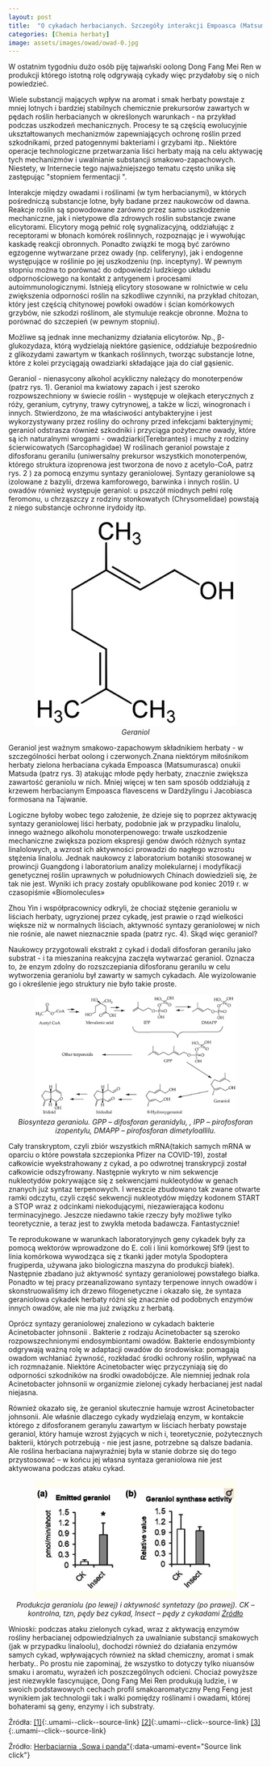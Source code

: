 ```yaml
---
layout: post
title:  "O cykadach herbacianych. Szczegóły interakcji Empoasca (Matsumurasca) onukii Matsuda i innych z liśćmi herbaty"
categories: [Chemia herbaty]
image: assets/images/owad/owad-0.jpg
---
```


W ostatnim tygodniu dużo osób piję tajwański oolong Dong Fang Mei Ren w produkcji którego istotną rolę odgrywają cykady więc przydałoby się o nich powiedzieć. 

Wiele substancji mających wpływ na aromat i smak herbaty powstaje z mniej lotnych i bardziej stabilnych chemicznie prekursorów zawartych w pędach roślin herbacianych w określonych warunkach - na przykład podczas uszkodzeń mechanicznych. Procesy te są częścią ewolucyjnie ukształtowanych mechanizmów zapewniających ochronę roślin przed szkodnikami, przed patogennymi bakteriami i grzybami itp.. Niektóre operacje technologiczne przetwarzania liści herbaty mają na celu aktywację tych mechanizmów i uwalnianie substancji smakowo-zapachowych. Niestety, w Internecie tego najważniejszego tematu często unika się zastępując "stopniem fermentacji ".

Interakcje między owadami i roślinami (w tym herbacianymi), w których pośredniczą substancje lotne, były badane przez naukowców od dawna. Reakcje roślin są spowodowane zarówno przez samo uszkodzenie mechaniczne, jak i nietypowe dla zdrowych roślin substancje zwane elicytorami. Elicytory mogą pełnić rolę sygnalizacyjną, oddziałując z receptorami w błonach komórek roślinnych, rozpoznając je i wywołując kaskadę reakcji obronnych. Ponadto związki te mogą być zarówno egzogenne wytwarzane przez owady (np. celiferyny), jak i endogenne występujące w roślinie po jej uszkodzeniu (np. inceptyny). W pewnym stopniu można to porównać do odpowiedzi ludzkiego układu odpornościowego na kontakt z antygenem i procesami autoimmunologicznymi. Istnieją elicytory stosowane w rolnictwie w celu zwiększenia odporności roślin na szkodliwe czynniki, na przykład chitozan, który jest częścią chitynowej powłoki owadów i ścian komórkowych grzybów, nie szkodzi roślinom, ale stymuluje reakcje obronne. Można to porównać do szczepień (w pewnym stopniu).

Możliwe są jednak inne mechanizmy działania elicytorów. Np., β-glukozydaza, którą wydzielają niektóre gąsienice, oddziałuje bezpośrednio z glikozydami zawartym w tkankach roślinnych, tworząc substancje lotne, które z kolei przyciągają owadziarki składające jaja do ciał gąsienic.

Geraniol - nienasycony alkohol acykliczny należący do monoterpenów (patrz rys. 1). Geraniol ma kwiatowy zapach i jest szeroko rozpowszechniony w świecie roślin  - występuje w olejkach eterycznych z róży, geranium, cytryny, trawy cytrynowej, a także w liczi, winogronach i innych. Stwierdzono, że ma właściwości antybakteryjne i jest wykorzystywany przez rośliny do ochrony przed infekcjami bakteryjnymi; geraniol odstrasza również szkodniki i przyciąga pożyteczne owady, które są ich naturalnymi wrogami -  owadziarki(Terebrantes) i muchy z rodziny ścierwicowatych (Sarcophagidae) W roślinach geraniol powstaje z difosforanu geranilu (uniwersalny prekursor wszystkich monoterpenów, którego struktura izoprenowa jest tworzona de novo z acetylo-CoA, patrz rys. 2 ) za pomocą enzymu syntazy geraniolowej. Syntazy geraniolowe są izolowane z bazylii, drzewa kamforowego, barwinka i innych roślin. U owadów również występuje geraniol: u pszczół miodnych pełni rolę feromonu, u chrząszczy z rodziny stonkowatych (Chrysomelidae) powstają z niego substancje ochronne irydoidy itp.
<p align="center">
  <img alt="geraniol" src="/assets/images/owad/owad-1.jpg" width="400">
  <br>
    <em><i>Geraniol </i></em>
</p>
Geraniol jest ważnym smakowo-zapachowym składnikiem herbaty - w szczególności herbat oolong i czerwonych.Znana niektórym miłośnikom herbaty zielona herbaciana cykada Empoasca (Matsumurasca) onukii Matsuda (patrz rys. 3) atakując młode pędy herbaty, znacznie zwiększa zawartość geraniolu w nich. Mniej więcej w ten sam sposób oddziałują z krzewem herbacianym Empoasca flavescens  w Dardżylingu i Jacobiasca formosana na Tajwanie.

Logiczne byłoby wobec tego założenie, że dzieje się to poprzez aktywację syntazy geraniolowej liści herbaty, podobnie jak w przypadku linalolu, innego ważnego alkoholu monoterpenowego: trwałe uszkodzenie mechaniczne zwiększa poziom ekspresji genów dwóch różnych syntaz linalolowych, a wzrost ich aktywności prowadzi do nagłego wzrostu stężenia linalolu. Jednak naukowcy z laboratorium botaniki stosowanej w prowincji Guangdong i laboratorium analizy molekularnej i modyfikacji genetycznej roślin uprawnych w południowych Chinach dowiedzieli się, że tak nie jest. Wyniki ich pracy zostały opublikowane pod koniec 2019 r. w czasopiśmie «Biomolecules»

Zhou Yin i współpracownicy odkryli, że chociaż stężenie geraniolu w liściach herbaty, ugryzionej przez cykadę, jest prawie o rząd wielkości większe niż w normalnych liściach, aktywność syntazy geraniolowej w nich nie rośnie, ale nawet nieznacznie spada (patrz ryc. 4). Skąd więc geraniol?

Naukowcy przygotowali ekstrakt z cykad i dodali difosforan geranilu jako substrat - i ta mieszanina reakcyjna zaczęła wytwarzać geraniol. Oznacza to, że enzym zdolny do rozszczepiania difosforanu geranilu w celu wytworzenia geraniolu był zawarty w samych cykadach. Ale wyizolowanie go i określenie jego struktury nie było takie proste.
<p align="center">
  <img alt="gaba-1" src="/assets/images/owad/owad-2.jpg" width="400">
  <br>
    <em><i>Biosynteza geraniolu. GPP – difosforan geranidylu, , IPP – pirofosforan izopentylu, DMAPP – pirofosforan dimetyloallilu.</i></em>
</p>
Cały transkryptom, czyli zbiór wszystkich mRNA(takich samych mRNA w oparciu o które powstała szczepionka Pfizer na COVID-19), został całkowicie wyekstrahowany z cykad, a po odwrotnej transkrypcji został całkowicie odszyfrowany. Następnie wykryto w nim sekwencje nukleotydów pokrywające się z sekwencjami nukleotydów w genach znanych już syntaz terpenowych. I wreszcie zbudowano tak zwane otwarte ramki odczytu, czyli część sekwencji nukleotydów między kodonem START a STOP wraz z odcinkami niekodującymi, niezawierająca kodonu terminacyjnego. Jeszcze niedawno takie rzeczy były możliwe tylko teoretycznie, a teraz jest to zwykła metoda badawcza. Fantastycznie!

Te reprodukowane w warunkach laboratoryjnych geny cykadek były za pomocą wektorów wprowadzone do E. coli i linii komórkowej Sf9 (jest to linia komórkowa wywodząca się z tkanki jąder motyla Spodoptera frugiperda, używana jako biologiczna maszyna do produkcji białek). Następnie zbadano już aktywność syntazy geraniolowej powstałego białka. Ponadto w tej pracy przeanalizowano syntazy terpenowe innych owadów i skonstruowaliśmy ich drzewo filogenetyczne i okazało się, że syntaza geraniolowa cykadek herbaty różni się znacznie od podobnych enzymów innych owadów, ale nie ma już związku z herbatą.

Oprócz syntazy geraniolowej znaleziono w cykadach bakterie Acinetobacter johnsonii . Bakterie z rodzaju Acinetobacter są szeroko rozpowszechnionymi endosymbiontami owadów. Bakterie endosymbionty odgrywają ważną rolę w adaptacji owadów do środowiska: pomagają owadom wchłaniać żywność, rozkładać środki ochrony roślin, wpływać na ich rozmnażanie. Niektóre Acinetobacter więc przyczyniają się do odporności szkodników na środki owadobójcze. Ale niemniej jednak rola Acinetobacter johnsonii w organizmie zielonej cykady herbacianej jest nadal niejasna.

Również okazało się, że geraniol skutecznie hamuje wzrost Acinetobacter johnsonii. Ale właśnie dlaczego cykady wydzielają enzym, w kontakcie którego z difosforanem geranylu zawartym w liściach herbaty powstaje geraniol, który hamuje wzrost żyjących w nich i, teoretycznie, pożytecznych bakterii, których potrzebują - nie jest jasne, potrzebne są dalsze badania. Ale roślina herbaciana najwyraźniej była w stanie dobrze się do tego przystosować – w końcu jej własna syntaza geraniolowa nie jest aktywowana podczas ataku cykad.
<p align="center">
  <img alt="owad-3" src="/assets/images/owad/owad-3.jpg" width="400">
  <br>
    <em><i>Produkcja geraniolu (po lewej) i aktywność syntetazy (po prawej). CK – kontrolna, tzn, pędy bez cykad, Insect – pędy z cykadami <a href='https://www.ncbi.nlm.nih.gov/pmc/articles/PMC6995508/'>Źródło</a></i></em>
</p>
Wnioski: podczas ataku zielonych cykad, wraz z aktywacją enzymów rośliny herbacianej odpowiedzialnych za uwalnianie substancji smakowych (jak w przypadku linaloolu), dochodzi również do działania enzymów samych cykad, wpływających również na skład chemiczny, aromat i smak herbaty.. Po prostu nie zapominaj, że wszystko to dotyczy tylko niuansów smaku i aromatu, wyrażeń ich poszczególnych odcieni. Chociaż powyższe jest niezwykle fascynujące, Dong Fang Mei Ren  produkują ludzie, i w swoich podstawowych cechach profil smakoaromatyczny Peng Feng jest wynikiem jak technologii tak i walki pomiędzy roślinami i owadami, której bohaterami są geny, enzymy i ich substraty.

Źródła:
[[1]](https://www.ncbi.nlm.nih.gov/pmc/articles/PMC42418/){:.umami--click--source-link}
[[2]](https://www.ncbi.nlm.nih.gov/pmc/articles/PMC6995508/){:.umami--click--source-link}
[[3]](https://pubmed.ncbi.nlm.nih.gov/28764007/){:.umami--click--source-link}


Źródło: [Herbaciarnia „Sowa i panda”](https://vk.com/club47905050){:data-umami-event="Source link click"}
